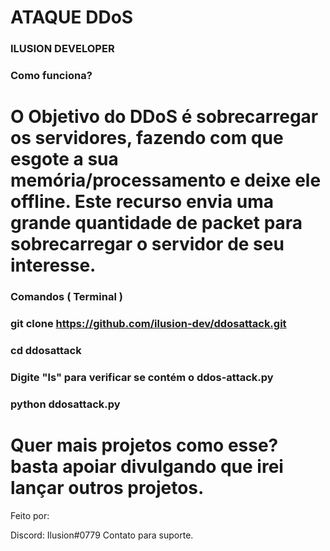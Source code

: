 # ATAQUE DDoS
### ILUSION DEVELOPER

### Como funciona?

# O Objetivo do DDoS é sobrecarregar os servidores, fazendo com que esgote a sua memória/processamento e deixe ele offline. Este recurso envia uma grande quantidade de packet para sobrecarregar o servidor de seu interesse.

### Comandos ( Terminal )

### git clone https://github.com/ilusion-dev/ddosattack.git

### cd ddosattack

### Digite "ls" para verificar se contém o ddos-attack.py

### python ddosattack.py

# Quer mais projetos como esse? basta apoiar divulgando que irei lançar outros projetos.

Feito por:

Discord: Ilusion#0779
Contato para suporte.

